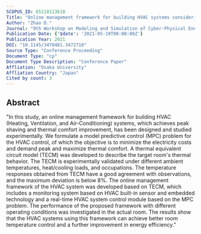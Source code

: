 ```yaml
---
SCOPUS_ID: 85118113618
Title: "Online management framework for building HVAC systems considering peak shaving and thermal comfort: An experimental study"
Author: "Zhao D."
Journal: "9th Workshop on Modeling and Simulation of Cyber-Physical Energy Systems, MSCPES 2021, Held as part of the Cyber-Physical Systems and Internet-of-Things Week, Proceedings"
Publication Date: {'$date': '2021-05-19T00:00:00Z'}
Publication Year: 2021
DOI: "10.1145/3470481.3472710"
Source Type: "Conference Proceeding"
Document Type: "cp"
Document Type Description: "Conference Paper"
Affliation: "Osaka University"
Affliation Country: "Japan"
Cited by count: 3
---
```


## Abstract
"In this study, an online management framework for building HVAC (Heating, Ventilation, and Air-Conditioning) systems, which achieves peak shaving and thermal comfort improvement, has been designed and studied experimentally. We formulate a model predictive control (MPC) problem for the HVAC control, of which the objective is to minimize the electricity costs and demand peak and maximize thermal comfort. A thermal equivalent circuit model (TECM) was developed to describe the target room's thermal behavior. The TECM is experimentally validated under different ambient temperatures, heat/cooling loads, and occupations. The temperature responses obtained from TECM have a good agreement with observations, and the maximum deviation is below 8%. The online management framework of the HVAC system was developed based on TECM, which includes a monitoring system based on HVAC built-in sensor and embedded technology and a real-time HVAC system control module based on the MPC problem. The performance of the proposed framework with different operating conditions was investigated in the actual room. The results show that the HVAC systems using this framework can achieve better room temperature control and a further improvement in energy efficiency."

